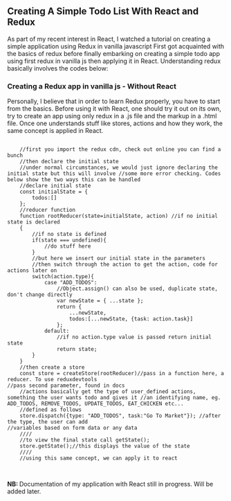 ## Creating A Simple Todo List With React and Redux

<p>As part of my recent interest in React, I watched a tutorial on creating a simple application using Redux in vanilla javascript First got acquainted with the basics of redux before finally embarking on creating a simple todo app using first redux in vanilla js then applying it in React.
Understanding redux basically involves the codes below:</p>
<h3>Creating a Redux app in vanilla js - Without React</h3>
<p>Personally, I believe that in order to learn Redux properly, you have to start from the basics. Before using it with React, one should try it out on its own, try to create an app using only redux in a .js file and the markup in a .html file. Once one understands stuff like stores, actions and how they work, the same concept is applied in React.</p>
<pre>
<code>
    //first you import the redux cdn, check out online you can find a bunch
    //then declare the initial state
    //under normal circumstances, we would just ignore declaring the initial state but this will involve //some more error checking. Codes below show the two ways this can be handled
    //declare initial state
    const initialState = {
        todos:[]
    };
    //reducer function
    function rootReducer(state=initialState, action) //if no initial state is declared
    {
        //if no state is defined
        if(state === undefined){
            //do stuff here
        }
        //but here we insert our initial state in the parameters
        //then switch through the action to get the action, code for actions later on
        switch(action.type){
            case "ADD_TODOS":
                //Object.assign() can also be used, duplicate state, don't change directly
                var newState = { ...state };
                return {
                    ...newState,
                    todos:[...newState, {task: action.task}]
                };
            default:
                //if no action.type value is passed return initial state
                return state;
        }
    } 
    //then create a store
    const store = createStore(rootReducer)//pass in a function here, a reducer. To use reduxdevtools                                           //pass second parameter, found in docs
    //actions basically get the type of user_defined actions, something the user wants todo and gives it //an identifying name, eg. ADD_TODOS, REMOVE_TODOS, UPDATE_TODOS, EAT_CHICKEN etc...
    //defined as follows
    store.dispatch({type: "ADD_TODOS", task:"Go To Market"}); //after the type, the user can add                                                                  //variables based on form data or any data
    ////
    //to view the final state call getState();
    store.getState();//this displays the value of the state
    ////
    //using this same concept, we can apply it to react

</code>
</pre>
<strong>NB: </strong>Documentation of my application with React still in progress. Will be added later.
